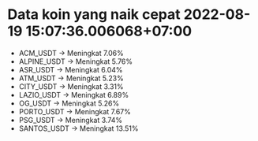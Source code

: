 # Data koin yang naik cepat 2022-08-19 15:07:36.006068+07:00

* ACM_USDT -> Meningkat 7.06%
* ALPINE_USDT -> Meningkat 5.76%
* ASR_USDT -> Meningkat 6.04%
* ATM_USDT -> Meningkat 5.23%
* CITY_USDT -> Meningkat 3.31%
* LAZIO_USDT -> Meningkat 6.89%
* OG_USDT -> Meningkat 5.26%
* PORTO_USDT -> Meningkat 7.67%
* PSG_USDT -> Meningkat 3.74%
* SANTOS_USDT -> Meningkat 13.51%
